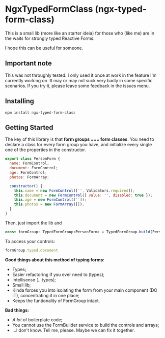 # NgxTypedFormClass (ngx-typed-form-class)

This is a small lib (more like an starter ideia) for those who (like me) are in the waits for strongly typed Reactive Forms.

I hope this can be useful for someone.

## Important note

This was not throughly tested. I only used it once at work in the feature I'm currently working on. It may or may not suck very badly in some specific scenarios. If you try it, please leave some feedback in the issues menu.

## Installing
```npm install ngx-typed-form-class```

## Getting Started
The key of this library is that **form groups === form classes**. You need to declare a class for every form group you have, and initialize every single one of the properties in the constructor. 

```javascript
export class PersonForm {
  name: FormControl;
  document: FormControl;
  age: FormControl;
  photos: FormArray;

  constructor() {
    this.name = new FormControl(['', Validators.required]);
    this.document = new FormControl({ value: '', disabled: true });
    this.age = new FormControl(['']);
    this.photos = new FormArray([]);
  }
}
```

Then, just import the lib and
```javascript
const formGroup: TypedFormGroup<PersonForm> = TypedFormGroup.build(PersonForm);
```

To access your controls:
```javascript
formGroup.typed.document
```

**Good things about this method of typing forms:**
* Types;
* Easier refactoring if you ever need to (types);
* Intellisense (...types);
* Small lib;
* Kinda forces you into isolating the form from your main component (DO IT), concentrating it in one place;
* Keeps the funtionality of FormGroup intact.

**Bad things:**
* *A lot* of boilerplate code;
* You cannot use the FormBuilder service to build the controls and arrays;
* ...I don't know. Tell me, please. Maybe we can fix it together.
